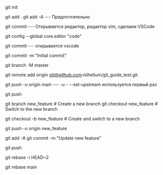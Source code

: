 git init

git add .
git add -A  --- Предпочтительно

git commit  --- Открывается редактор, редактор vim, cделаем VSCode

git config --global core.editor "code"

git commit  --- открывается vscode

git commit -m "Initial commit"

git branch -M master

git remote add origin git@github.com:niihelium/git_guide_test.git

git push -u origin main  --- -u - --set-upstream  используется первый раз

git push

git branch new_feature  # Create a new branch
git checkout new_feature  # Switch to the new branch

git checkout -b new_feature  # Create and switch to a new branch

git push -u origin new_feature

git add -A
git commit -m "Update new feature"

git push

git rebase -i HEAD~2

git rebase main